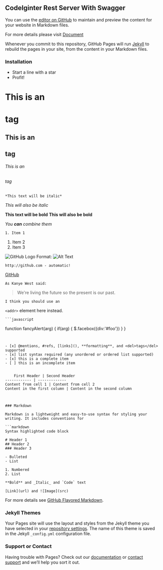 ## CodeIginter Rest Server With Swagger

You can use the [editor on GitHub](https://github.com/manish29ify/codeigniter3-restapi-with-swagger/edit/main/README.md) to maintain and preview the content for your website in Markdown files.

For more details please visit [Document](https://github.com/manish29ify/codeigniter3-restapi-with-swagger/wiki)

Whenever you commit to this repository, GitHub Pages will run [Jekyll](https://jekyllrb.com/) to rebuild the pages in your site, from the content in your Markdown files.

### Installation
* Start a line with a star
* Profit!


# This is an <h1> tag
## This is an <h2> tag
###### This is an <h6> tag

	
	*This text will be italic*
_This will also be italic_

**This text will be bold**
__This will also be bold__

_You **can** combine them_

	
	1. Item 1
1. Item 2
1. Item 3
	
	
![GitHub Logo](/images/logo.png)
Format: ![Alt Text](url)

	http://github.com - automatic!
[GitHub](http://github.com)
	
	
	As Kanye West said:

> We're living the future so
> the present is our past.
	
	I think you should use an
`<addr>` element here instead.
	
	
	```javascript
function fancyAlert(arg) {
  if(arg) {
    $.facebox({div:'#foo'})
  }
}
```
	
	
- [x] @mentions, #refs, [links](), **formatting**, and <del>tags</del> supported
- [x] list syntax required (any unordered or ordered list supported)
- [x] this is a complete item
- [ ] this is an incomplete item
	
	
	First Header | Second Header
------------ | -------------
Content from cell 1 | Content from cell 2
Content in the first column | Content in the second column
	
	

### Markdown

Markdown is a lightweight and easy-to-use syntax for styling your writing. It includes conventions for

```markdown
Syntax highlighted code block

# Header 1
## Header 2
### Header 3

- Bulleted
- List

1. Numbered
2. List

**Bold** and _Italic_ and `Code` text

[Link](url) and ![Image](src)
```

For more details see [GitHub Flavored Markdown](https://guides.github.com/features/mastering-markdown/).

### Jekyll Themes

Your Pages site will use the layout and styles from the Jekyll theme you have selected in your [repository settings](https://github.com/manish29ify/codeigniter3-restapi-with-swagger/settings/pages). The name of this theme is saved in the Jekyll `_config.yml` configuration file.

### Support or Contact

Having trouble with Pages? Check out our [documentation](https://docs.github.com/categories/github-pages-basics/) or [contact support](https://support.github.com/contact) and we’ll help you sort it out.
